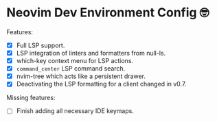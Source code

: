 # Neovim Dev Environment Config 🤓

Features:
- [x] Full LSP support.
- [x] LSP integration of linters and formatters from null-ls.
- [x] which-key context menu for LSP actions.
- [x] `command_center` LSP command search.
- [x] nvim-tree which acts like a persistent drawer.
- [x] Deactivating the LSP formatting for a client changed in v0.7.

Missing features:
- [ ] Finish adding all necessary IDE keymaps.

